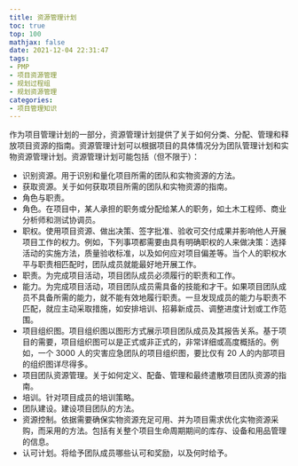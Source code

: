 ```yaml
---
title: 资源管理计划
toc: true
top: 100
mathjax: false
date: 2021-12-04 22:31:47
tags:
- PMP
- 项目资源管理
- 规划过程组
- 规划资源管理
categories:
- 项目管理知识
---
```

作为项目管理计划的一部分，资源管理计划提供了关于如何分类、分配、管理和释放项目资源的指南。资源管理计划可以根据项目的具体情况分为团队管理计划和实物资源管理计划。资源管理计划可能包括（但不限于）：

- 识别资源。用于识别和量化项目所需的团队和实物资源的方法。
- 获取资源。关于如何获取项目所需的团队和实物资源的指南。
- 角色与职责。
- 角色。在项目中，某人承担的职务或分配给某人的职务，如土木工程师、商业分析师和测试协调员。
- 职权。使用项目资源、做出决策、签字批准、验收可交付成果并影响他人开展项目工作的权力。例如，下列事项都需要由具有明确职权的人来做决策：选择活动的实施方法，质量验收标准，以及如何应对项目偏差等。当个人的职权水平与职责相匹配时，团队成员就能最好地开展工作。
- 职责。为完成项目活动，项目团队成员必须履行的职责和工作。
- 能力。为完成项目活动，项目团队成员需具备的技能和才干。如果项目团队成员不具备所需的能力，就不能有效地履行职责。一旦发现成员的能力与职责不匹配，就应主动采取措施，如安排培训、招募新成员、调整进度计划或工作范围。
- 项目组织图。项目组织图以图形方式展示项目团队成员及其报告关系。基于项目的需要，项目组织图可以是正式或非正式的，非常详细或高度概括的。例如，一个 3000 人的灾害应急团队的项目组织图，要比仅有 20 人的内部项目的组织图详尽得多。
- 项目团队资源管理。关于如何定义、配备、管理和最终遣散项目团队资源的指南。
- 培训。针对项目成员的培训策略。
- 团队建设。建设项目团队的方法。
- 资源控制。依据需要确保实物资源充足可用、并为项目需求优化实物资源采购，而采用的方法。包括有关整个项目生命周期期间的库存、设备和用品管理的信息。
- 认可计划。将给予团队成员哪些认可和奖励，以及何时给予。
